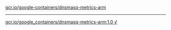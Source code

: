 [gcr.io/google-containers/dnsmasq-metrics-arm](https://hub.docker.com/r/abcz/dnsmasq-metrics-arm/tags/) 

----
[gcr.io/google_containers/dnsmasq-metrics-arm:1.0 √](https://hub.docker.com/r/abcz/dnsmasq-metrics-arm/tags/)

